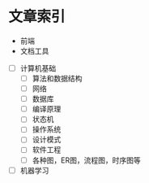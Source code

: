 # 文章索引

* 前端
* 文档工具
* [ ] 计算机基础
  * [ ] 算法和数据结构
  * [ ] 网络
  * [ ] 数据库
  * [ ] 编译原理
  * [ ] 状态机
  * [ ] 操作系统
  * [ ] 设计模式
  * [ ] 软件工程
  * [ ] 各种图，ER图，流程图，时序图等
* [ ] 机器学习
